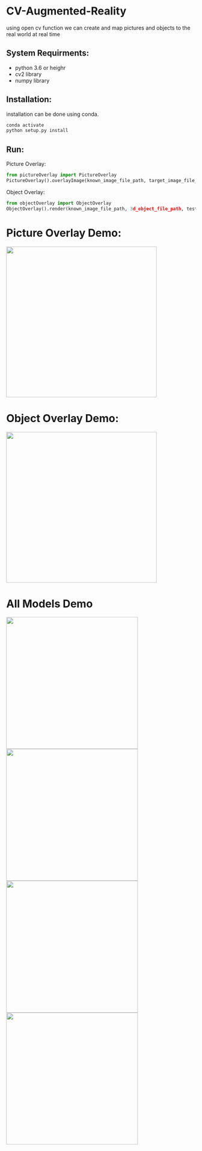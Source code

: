 # CV-Augmented-Reality
using open cv function we can create and map pictures and objects to the real world at real time

## System Requirments:
- python 3.6 or heighr
- cv2 library
- numpy library

## Installation:
installation can be done using conda.

```cmd
conda activate
python setup.py install
```

## Run:
Picture Overlay:

```python
from pictureOverlay import PictureOverlay
PictureOverlay().overlayImage(known_image_file_path, target_image_file_path, test_video_file_path, videoOutput)
```    

Object Overlay:
```python
from objectOverlay import ObjectOverlay
ObjectOverlay().render(known_image_file_path, 3d_object_file_path, test_video_file_path, calibration_video_file_path, videoOutput)
```


# Picture Overlay Demo:
<img src="demo/picture overlay demo.gif" height="400">

# Object Overlay Demo:
<img src="demo/3d model rendering demo.gif" height="400">

# All Models Demo
<img src="demo/models_demo/drill model.gif" height="350"> <img src="demo/models_demo/dragon model.gif" height="350"> <img src="demo/models_demo/chess board model.gif" height="350"> <img src="demo/models_demo/cube model detection.gif" height="350">
